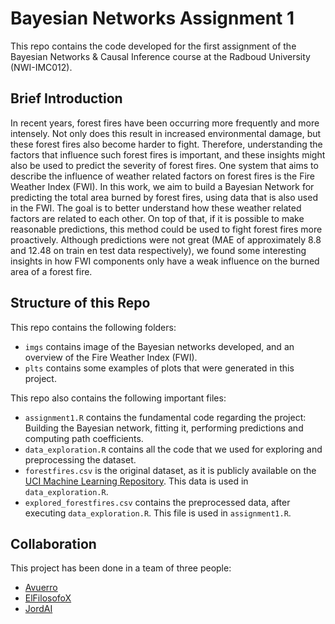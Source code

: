 # Bayesian Networks Assignment 1

This repo contains the code developed for the first assignment of the Bayesian Networks & Causal Inference course at the Radboud University (NWI-IMC012).

## Brief Introduction

In recent years, forest fires have been occurring more frequently and more intensely.
Not only does this result in increased environmental damage, but these forest fires also become harder to fight.
Therefore, understanding the factors that influence such forest fires is important, 
and these insights might also be used to predict the severity of forest fires.
One system that aims to describe the influence of weather related factors on forest fires is the Fire Weather Index (FWI).
In this work, we aim to build a Bayesian Network for predicting the total area burned by forest fires, using data that is also used in the FWI.
The goal is to better understand how these weather related factors are related to each other.
On top of that, if it is possible to make reasonable predictions, this method could be used to fight forest fires more proactively.
Although predictions were not great (MAE of approximately 8.8 and 12.48 on train en test data respectively), we found some interesting insights in how FWI components only have a weak influence on the burned area of a forest fire.

## Structure of this Repo

This repo contains the following folders:

- `imgs` contains image of the Bayesian networks developed, and an overview of the Fire Weather Index (FWI).
- `plts` contains some examples of plots that were generated in this project.

This repo also contains the following important files:

 - `assignment1.R` contains the fundamental code regarding the project: Building the Bayesian network, fitting it, performing predictions and computing path coefficients.
 - `data_exploration.R` contains all the code that we used for exploring and preprocessing the dataset. 
 - `forestfires.csv` is the original dataset, as it is publicly available on the [UCI Machine Learning Repository](http://archive.ics.uci.edu/ml/datasets/Forest+Fires). This data is used in `data_exploration.R`.
 - `explored_forestfires.csv` contains the preprocessed data, after executing `data_exploration.R`. This file is used in `assignment1.R`.

## Collaboration

This project has been done in a team of three people:
 - [Avuerro](https://github.com/Avuerro)
 - [ElFilosofoX](https://github.com/ElFilosofoX)
 - [JordAI](https://github.com/jordai)

